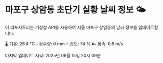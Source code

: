 
# 마포구 상암동 초단기 실황 날씨 정보 🌤️

이 리포지토리는 기상청 API를 사용하여 서울 마포구 상암동의 날씨 정보를 업데이트합니다. 

🌡️ 기온: 26.4 ℃
💧 강수량: 0 mm
💦 습도: 74 %
🌬️ 풍속: 0.6 m/s

마지막 업데이트 시각: 2025년 09월 15일 20시 09분    
